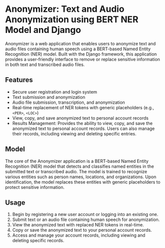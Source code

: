 # Anonymizer: Text and Audio Anonymization using BERT NER Model and Django

Anonymizer is a web application that enables users to anonymize text and audio files containing human speech using a BERT-based Named Entity Recognition (NER) model. Built with the Django framework, this application provides a user-friendly interface to remove or replace sensitive information in both text and transcribed audio files.

## Features

- Secure user registration and login system
- Text submission and anonymization
- Audio file submission, transcription, and anonymization
- Real-time replacement of NER tokens with generic placeholders (e.g., `<PER>`, `<LOC>`)
- View, copy, and save anonymized text to personal account records
- Results Management: Provides the ability to view, copy, and save the anonymized text to personal account records. Users can also manage their records, including viewing and deleting specific entries.

## Model

The core of the Anonymizer application is a BERT-based Named Entity Recognition (NER) model that detects and classifies named entities in the submitted text or transcribed audio. The model is trained to recognize various entities such as person names, locations, and organizations. Upon identification, the model replaces these entities with generic placeholders to protect sensitive information.

## Usage

1. Begin by registering a new user account or logging into an existing one.
2. Submit text or an audio file containing human speech for anonymization.
3. View the anonymized text with replaced NER tokens in real-time.
4. Copy or save the anonymized text to your personal account records.
5. Access and manage your account records, including viewing and deleting specific records.